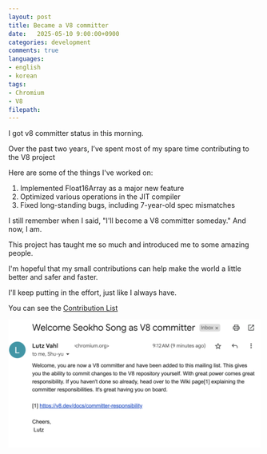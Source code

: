 ```yaml
---
layout: post
title: Became a V8 committer
date:   2025-05-10 9:00:00+0900
categories: development
comments: true
languages:
- english
- korean
tags:
- Chromium
- V8
filepath:
---
```


I got v8 committer status in this morning.

Over the past two years, I’ve spent most of my spare time contributing to the V8 project

Here are some of the things I've worked on:
1.	Implemented Float16Array as a major new feature
2.	Optimized various operations in the JIT compiler
3.	Fixed long-standing bugs, including 7-year-old spec mismatches

I still remember when I said, "I'll become a V8 committer someday." And now, I am.

This project has taught me so much and introduced me to some amazing people.

I'm hopeful that my small contributions can help make the world a little better and safer and faster.

I'll keep putting in the effort, just like I always have.

You can see the [Contribution List](https://chromium-review.googlesource.com/q/owner:seokho@chromium.org+repo:v8/v8+-status:abandoned)

![Render example](/uploads/2025-05-10/mail.png)

